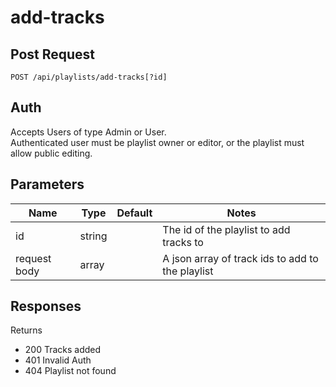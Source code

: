 # add-tracks

## Post Request

`POST /api/playlists/add-tracks[?id]`

## Auth
Accepts Users of type Admin or User.</br>
Authenticated user must be playlist owner or editor, or the playlist must allow public editing.

## Parameters

|Name|Type|Default|Notes|
|---|---|---|---|
|id|string||The id of the playlist to add tracks to|
|request body|array||A json array of track ids to add to the playlist|

## Responses
Returns 
- 200 Tracks added
- 401 Invalid Auth
- 404 Playlist not found